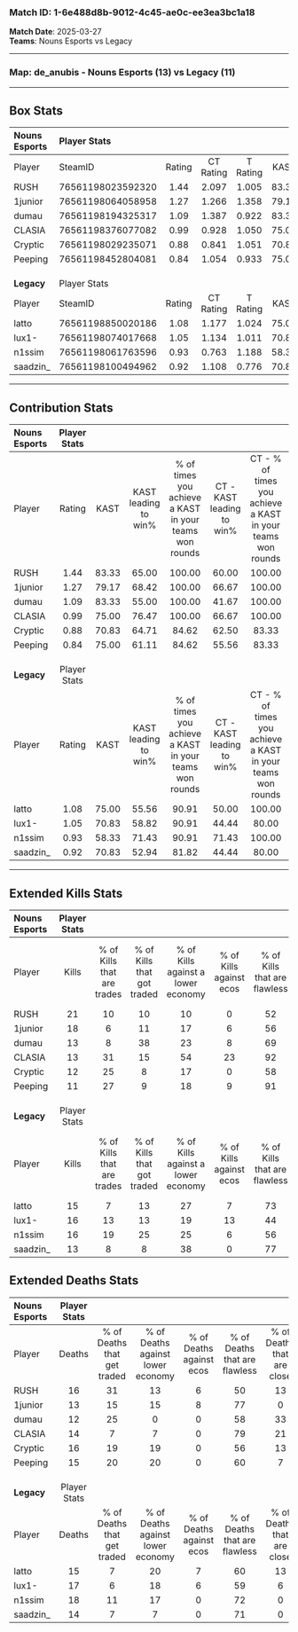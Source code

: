### Match ID: 1-6e488d8b-9012-4c45-ae0c-ee3ea3bc1a18  
**Match Date**: 2025-03-27  
**Teams**: Nouns Esports vs Legacy  

---  

### **Map**: de_anubis - Nouns Esports (13) vs Legacy (11)  
---  

## Box Stats  

| **Nouns Esports** | Player Stats      |        |           |          |       |       |       |         |        |      |     |
| :- | :- | :-: | :-: | :-: | :-: | :-: | :-: | :-: | :-: | :-: | :-: |
| Player            | SteamID           | Rating | CT Rating | T Rating | KAST  |  ADR  | Kills | Assists | Deaths | K/D  | HS% |
| RUSH              | 76561198023592320 |  1.44  |   2.097   |  1.005   | 83.33 | 102.1 |  21   |   10    |   16   | 1.31 | 47  |
| 1junior           | 76561198064058958 |  1.27  |   1.266   |  1.358   | 79.17 | 77.4  |  18   |    5    |   13   | 1.38 | 16  |
| dumau             | 76561198194325317 |  1.09  |   1.387   |  0.922   | 83.33 | 62.4  |  13   |    4    |   12   | 1.08 | 38  |
| CLASIA            | 76561198376077082 |  0.99  |   0.928   |  1.050   | 75.00 | 58.8  |  13   |    8    |   14   | 0.93 | 30  |
| Cryptic           | 76561198029235071 |  0.88  |   0.841   |  1.051   | 70.83 | 60.9  |  12   |    7    |   16   | 0.75 | 66  |
| Peeping           | 76561198452804081 |  0.84  |   1.054   |  0.933   | 75.00 | 48.3  |  11   |    4    |   15   | 0.73 | 45  |
|                   |                   |        |           |          |       |       |       |         |        |      |     |
|                   |                   |        |           |          |       |       |       |         |        |      |     |
|                   |                   |        |           |          |       |       |       |         |        |      |     |
| **Legacy**        | Player Stats      |        |           |          |       |       |       |         |        |      |     |
| Player            | SteamID           | Rating | CT Rating | T Rating | KAST  |  ADR  | Kills | Assists | Deaths | K/D  | HS% |
| latto             | 76561198850020186 |  1.08  |   1.177   |  1.024   | 75.00 | 72.3  |  15   |    7    |   15   | 1.00 | 40  |
| lux1-             | 76561198074017668 |  1.05  |   1.134   |  1.011   | 70.83 | 78.5  |  16   |    5    |   17   | 0.94 | 50  |
| n1ssim            | 76561198061763596 |  0.93  |   0.763   |  1.188   | 58.33 | 77.0  |  16   |    5    |   18   | 0.89 | 68  |
| saadzin_          | 76561198100494962 |  0.92  |   1.108   |  0.776   | 70.83 | 54.2  |  13   |    2    |   14   | 0.93 | 23  |
---  

## Contribution Stats  

| **Nouns Esports** | Player Stats |       |                      |                                                        |                           |                                                             |                          |                                                            |
| :- | :-: | :-: | :-: | :-: | :-: | :-: | :-: | :-: |
| Player            |    Rating    | KAST  | KAST leading to win% | % of times you achieve a KAST in your teams won rounds | CT - KAST leading to win% | CT - % of times you achieve a KAST in your teams won rounds | T - KAST leading to win% | T - % of times you achieve a KAST in your teams won rounds |
| RUSH              |     1.44     | 83.33 |        65.00         |                         100.00                         |           60.00           |                           100.00                            |          70.00           |                           100.00                           |
| 1junior           |     1.27     | 79.17 |        68.42         |                         100.00                         |           66.67           |                           100.00                            |          70.00           |                           100.00                           |
| dumau             |     1.09     | 83.33 |        55.00         |                         100.00                         |           41.67           |                           100.00                            |          75.00           |                           100.00                           |
| CLASIA            |     0.99     | 75.00 |        76.47         |                         100.00                         |           66.67           |                           100.00                            |          87.50           |                           100.00                           |
| Cryptic           |     0.88     | 70.83 |        64.71         |                         84.62                          |           62.50           |                            83.33                            |          66.67           |                           85.71                            |
| Peeping           |     0.84     | 75.00 |        61.11         |                         84.62                          |           55.56           |                            83.33                            |          66.67           |                           85.71                            |
|                   |              |       |                      |                                                        |                           |                                                             |                          |                                                            |
|                   |              |       |                      |                                                        |                           |                                                             |                          |                                                            |
|                   |              |       |                      |                                                        |                           |                                                             |                          |                                                            |
| **Legacy**        | Player Stats |       |                      |                                                        |                           |                                                             |                          |                                                            |
| Player            |    Rating    | KAST  | KAST leading to win% | % of times you achieve a KAST in your teams won rounds | CT - KAST leading to win% | CT - % of times you achieve a KAST in your teams won rounds | T - KAST leading to win% | T - % of times you achieve a KAST in your teams won rounds |
| latto             |     1.08     | 75.00 |        55.56         |                         90.91                          |           50.00           |                           100.00                            |          62.50           |                           83.33                            |
| lux1-             |     1.05     | 70.83 |        58.82         |                         90.91                          |           44.44           |                            80.00                            |          75.00           |                           100.00                           |
| n1ssim            |     0.93     | 58.33 |        71.43         |                         90.91                          |           71.43           |                           100.00                            |          71.43           |                           83.33                            |
| saadzin_          |     0.92     | 70.83 |        52.94         |                         81.82                          |           44.44           |                            80.00                            |          62.50           |                           83.33                            |
---  

## Extended Kills Stats  

| **Nouns Esports** | Player Stats |                            |                            |                                    |                         |                              |                                 |                                       |                    |           |
| :- | :-: | :-: | :-: | :-: | :-: | :-: | :-: | :-: | :-: | :-: |
| Player            |    Kills     | % of Kills that are trades | % of Kills that got traded | % of Kills against a lower economy | % of Kills against ecos | % of Kills that are flawless | % of Kills that are close duels | % of Kills that are assisted by flash | Pistol Round Kills | AWP Kills |
| RUSH              |      21      |             10             |             10             |                 10                 |            0            |              52              |               14                |                   5                   |         1          |     0     |
| 1junior           |      18      |             6              |             11             |                 17                 |            6            |              56              |                6                |                   0                   |         3          |     9     |
| dumau             |      13      |             8              |             38             |                 23                 |            8            |              69              |                8                |                   8                   |         1          |     0     |
| CLASIA            |      13      |             31             |             15             |                 54                 |           23            |              92              |                0                |                   0                   |         2          |     0     |
| Cryptic           |      12      |             25             |             8              |                 17                 |            0            |              58              |               25                |                   0                   |         1          |     0     |
| Peeping           |      11      |             27             |             9              |                 18                 |            9            |              91              |                0                |                   9                   |         1          |     0     |
|                   |              |                            |                            |                                    |                         |                              |                                 |                                       |                    |           |
|                   |              |                            |                            |                                    |                         |                              |                                 |                                       |                    |           |
|                   |              |                            |                            |                                    |                         |                              |                                 |                                       |                    |           |
| **Legacy**        | Player Stats |                            |                            |                                    |                         |                              |                                 |                                       |                    |           |
| Player            |    Kills     | % of Kills that are trades | % of Kills that got traded | % of Kills against a lower economy | % of Kills against ecos | % of Kills that are flawless | % of Kills that are close duels | % of Kills that are assisted by flash | Pistol Round Kills | AWP Kills |
| latto             |      15      |             7              |             13             |                 27                 |            7            |              73              |                0                |                   0                   |         3          |     0     |
| lux1-             |      16      |             13             |             13             |                 19                 |           13            |              44              |               13                |                   0                   |         1          |     0     |
| n1ssim            |      16      |             19             |             25             |                 25                 |            6            |              56              |               25                |                   6                   |         5          |     0     |
| saadzin_          |      13      |             8              |             8              |                 38                 |            0            |              77              |                8                |                   0                   |         0          |     5     |
## Extended Deaths Stats  

| **Nouns Esports** | Player Stats |                             |                                   |                          |                               |                            |                           |               |
| :- | :-: | :-: | :-: | :-: | :-: | :-: | :-: | :-: |
| Player            |    Deaths    | % of Deaths that get traded | % of Deaths against lower economy | % of Deaths against ecos | % of Deaths that are flawless | % of Deaths that are close | % of Deaths while blinded | Deaths to AWP |
| RUSH              |      16      |             31              |                13                 |            6             |              50               |             13             |             0             |       1       |
| 1junior           |      13      |             15              |                15                 |            8             |              77               |             0              |             0             |       1       |
| dumau             |      12      |             25              |                 0                 |            0             |              58               |             33             |             8             |       1       |
| CLASIA            |      14      |              7              |                 7                 |            0             |              79               |             21             |             7             |       1       |
| Cryptic           |      16      |             19              |                19                 |            0             |              56               |             13             |             0             |       2       |
| Peeping           |      15      |             20              |                20                 |            0             |              60               |             7              |             7             |       0       |
|                   |              |                             |                                   |                          |                               |                            |                           |               |
|                   |              |                             |                                   |                          |                               |                            |                           |               |
|                   |              |                             |                                   |                          |                               |                            |                           |               |
| **Legacy**        | Player Stats |                             |                                   |                          |                               |                            |                           |               |
| Player            |    Deaths    | % of Deaths that get traded | % of Deaths against lower economy | % of Deaths against ecos | % of Deaths that are flawless | % of Deaths that are close | % of Deaths while blinded | Deaths to AWP |
| latto             |      15      |              7              |                20                 |            7             |              60               |             13             |             0             |       2       |
| lux1-             |      17      |              6              |                18                 |            6             |              59               |             6              |             6             |       1       |
| n1ssim            |      18      |             11              |                17                 |            0             |              72               |             0              |             0             |       3       |
| saadzin_          |      14      |              7              |                 7                 |            0             |              71               |             0              |             0             |       2       |
